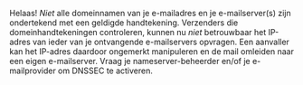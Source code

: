 Helaas! *Niet* alle domeinnamen van je e-mailadres en je e-mailserver(s) zijn ondertekend met een geldigde handtekening. Verzenders die domeinhandtekeningen controleren, kunnen nu *niet* betrouwbaar het IP-adres van ieder van je ontvangende e-mailservers opvragen. Een aanvaller kan het IP-adres daardoor ongemerkt manipuleren en de mail omleiden naar een eigen e-mailserver. Vraag je nameserver-beheerder en/of je e-mailprovider om DNSSEC te activeren.

